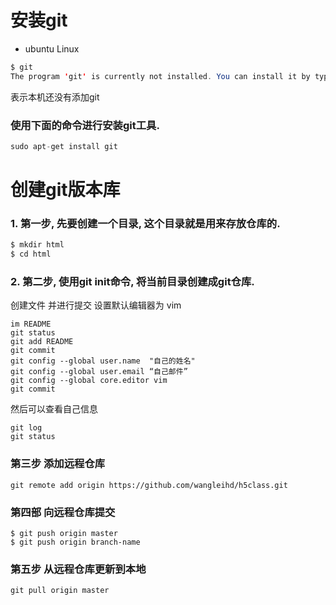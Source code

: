 # 安装git
* ubuntu Linux
```java
$ git
The program 'git' is currently not installed. You can install it by typing:
```
表示本机还没有添加git
### 使用下面的命令进行安装git工具.
```java
sudo apt-get install git
```
# 创建git版本库
### 1. 第一步, 先要创建一个目录, 这个目录就是用来存放仓库的.
```java
$ mkdir html
$ cd html
```
### 2. 第二步, 使用git init命令, 将当前目录创建成git仓库.
创建文件 并进行提交 设置默认编辑器为 vim
```touch README
im README
git status
git add README
git commit 
git config --global user.name  "自己的姓名"
git config --global user.email “自己邮件”
git config --global core.editor vim
git commit 
```
然后可以查看自己信息
```
git log
git status
```
### 第三步 添加远程仓库
```
git remote add origin https://github.com/wangleihd/h5class.git
```
### 第四部 向远程仓库提交
```
$ git push origin master
$ git push origin branch-name
```
### 第五步 从远程仓库更新到本地
```
git pull origin master
```

